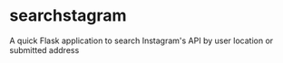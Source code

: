 searchstagram
=============

A quick Flask application to search Instagram's API by user location or submitted address
